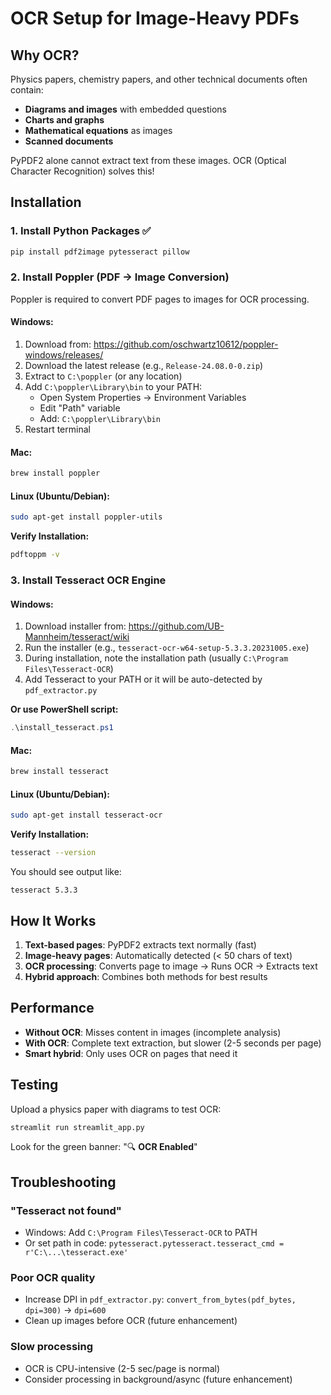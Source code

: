 # OCR Setup for Image-Heavy PDFs

## Why OCR?
Physics papers, chemistry papers, and other technical documents often contain:
- **Diagrams and images** with embedded questions
- **Charts and graphs** 
- **Mathematical equations** as images
- **Scanned documents**

PyPDF2 alone cannot extract text from these images. OCR (Optical Character Recognition) solves this!

## Installation

### 1. Install Python Packages ✅
```bash
pip install pdf2image pytesseract pillow
```

### 2. Install Poppler (PDF → Image Conversion)

Poppler is required to convert PDF pages to images for OCR processing.

#### Windows:
1. Download from: https://github.com/oschwartz10612/poppler-windows/releases/
2. Download the latest release (e.g., `Release-24.08.0-0.zip`)
3. Extract to `C:\poppler` (or any location)
4. Add `C:\poppler\Library\bin` to your PATH:
   - Open System Properties → Environment Variables
   - Edit "Path" variable
   - Add: `C:\poppler\Library\bin`
5. Restart terminal

#### Mac:
```bash
brew install poppler
```

#### Linux (Ubuntu/Debian):
```bash
sudo apt-get install poppler-utils
```

**Verify Installation:**
```bash
pdftoppm -v
```

### 3. Install Tesseract OCR Engine

#### Windows:
1. Download installer from: https://github.com/UB-Mannheim/tesseract/wiki
2. Run the installer (e.g., `tesseract-ocr-w64-setup-5.3.3.20231005.exe`)
3. During installation, note the installation path (usually `C:\Program Files\Tesseract-OCR`)
4. Add Tesseract to your PATH or it will be auto-detected by `pdf_extractor.py`

**Or use PowerShell script:**
```powershell
.\install_tesseract.ps1
```

#### Mac:
```bash
brew install tesseract
```

#### Linux (Ubuntu/Debian):
```bash
sudo apt-get install tesseract-ocr
```

**Verify Installation:**
```bash
tesseract --version
```

You should see output like:
```
tesseract 5.3.3
```

## How It Works

1. **Text-based pages**: PyPDF2 extracts text normally (fast)
2. **Image-heavy pages**: Automatically detected (< 50 chars of text)
3. **OCR processing**: Converts page to image → Runs OCR → Extracts text
4. **Hybrid approach**: Combines both methods for best results

## Performance

- **Without OCR**: Misses content in images (incomplete analysis)
- **With OCR**: Complete text extraction, but slower (2-5 seconds per page)
- **Smart hybrid**: Only uses OCR on pages that need it

## Testing

Upload a physics paper with diagrams to test OCR:
```bash
streamlit run streamlit_app.py
```

Look for the green banner: "🔍 **OCR Enabled**"

## Troubleshooting

### "Tesseract not found"
- Windows: Add `C:\Program Files\Tesseract-OCR` to PATH
- Or set path in code: `pytesseract.pytesseract.tesseract_cmd = r'C:\...\tesseract.exe'`

### Poor OCR quality
- Increase DPI in `pdf_extractor.py`: `convert_from_bytes(pdf_bytes, dpi=300)` → `dpi=600`
- Clean up images before OCR (future enhancement)

### Slow processing
- OCR is CPU-intensive (2-5 sec/page is normal)
- Consider processing in background/async (future enhancement)
